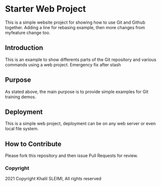 # Starter Web Project

This is a simple website project for showing how to use Git and Github together. Adding a line for rebasing example, then more changes from myfeature change too.
## Introduction

This is an example to show differents parts of the Git repository and various commands using a web project.
Emergency fix after stash
## Purpose

As stated above, the main purpose is to provide simple examples for Git training demos.

## Deployment

This is a simple web project, deployment can be on any web server or even local file system.

## How to Contribute

Please fork this repository and then issue Pull Requests for review.

### Copyright

2021 Copyright Khalil SLEIMI, All rights reserved